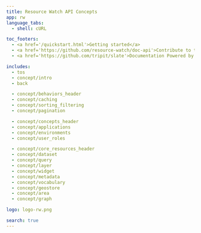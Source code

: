 ```yaml
---
title: Resource Watch API Concepts
app: rw
language_tabs:
  - shell: cURL

toc_footers:
  - <a href='/quickstart.html'>Getting started</a>
  - <a href='https://github.com/resource-watch/doc-api'>Contribute to these docs</a>
  - <a href='https://github.com/tripit/slate'>Documentation Powered by Slate</a>

includes:
  - tos
  - concept/intro
  - back

  - concept/behaviors_header
  - concept/caching
  - concept/sorting_filtering
  - concept/pagination

  - concept/concepts_header
  - concept/applications
  - concept/environments
  - concept/user_roles

  - concept/core_resources_header
  - concept/dataset
  - concept/query
  - concept/layer
  - concept/widget
  - concept/metadata
  - concept/vocabulary
  - concept/geostore
  - concept/area
  - concept/graph

logo: logo-rw.png

search: true
---
```

